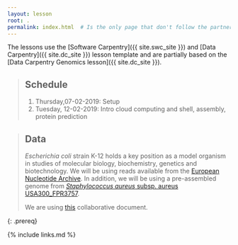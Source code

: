 ```yaml
---
layout: lesson
root: .
permalink: index.html  # Is the only page that don't follow the partner /:path/index.html
---
```


The lessons use the
[Software Carpentry]({{ site.swc_site }}) and
[Data Carpentry]({{ site.dc_site }}) lesson template and are partially based on the [Data Carpentry Genomics lesson]({{ site.dc_site }}).


> ## Schedule
> 
> 
> 1.  Thursday,07-02-2019: Setup
> 2.  Tuesday, 12-02-2019: Intro cloud computing and shell, assembly, protein prediction

> ## Data
>
> *Escherichia coli* strain K-12 holds a key position as a model organism in studies of molecular biology, biochemistry, genetics and biotechnology. We will be using reads available from the [European Nucleotide Archive](https://www.ebi.ac.uk/ena/data/view/ERX008638). In addition, we will be using a pre-assembled genome from [*Staphylococcus aureus* subsp. aureus USA300_FPR3757](https://www.ncbi.nlm.nih.gov/nuccore/NC_007793.1?report=fasta).
>
> We are using [this](https://pad.carpentries.org/MBBI_ComputerPracticum) collaborative document.
>
{: .prereq}

{% include links.md %}
